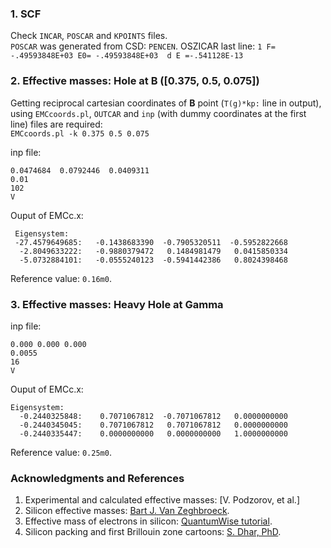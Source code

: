 ### 1. SCF
Check ```INCAR```, ```POSCAR``` and ```KPOINTS``` files.  
```POSCAR``` was generated from CSD: ```PENCEN```.
OSZICAR last line: ```1 F= -.49593848E+03 E0= -.49593848E+03  d E =-.541128E-13```

### 2. Effective masses: Hole at **B** ([0.375, 0.5, 0.075])
Getting reciprocal cartesian coordinates of **B** point (```T(g)*kp:``` line in output), using ```EMCcoords.pl```, ```OUTCAR``` and ```inp``` (with dummy coordinates at the first line) files are required:  
```EMCcoords.pl -k 0.375 0.5 0.075```

inp file:
```
0.0474684  0.0792446  0.0409311
0.01
102
V
```

Ouput of EMCc.x:
```
 Eigensystem:
 -27.4579649685:   -0.1438683390  -0.7905320511  -0.5952822668
  -2.8049633222:   -0.9880379472   0.1484981479   0.0415850334
  -5.0732884101:   -0.0555240123  -0.5941442386   0.8024398468
```
Reference value: ```0.16m0```.

### 3. Effective masses: Heavy Hole at Gamma
inp file:
```
0.000 0.000 0.000
0.0055
16
V
```

Ouput of EMCc.x:
```
Eigensystem:
  -0.2440325848:    0.7071067812  -0.7071067812   0.0000000000
  -0.2440345045:    0.7071067812   0.7071067812   0.0000000000
  -0.2440335447:    0.0000000000   0.0000000000   1.0000000000
```
Reference value: ```0.25m0```.

### Acknowledgments and References
1. Experimental and calculated effective masses: [V. Podzorov, et al.]
1. Silicon effective masses: [Bart J. Van Zeghbroeck](http://ecee.colorado.edu/~bart/book/effmass.htm).
1. Effective mass of electrons in silicon: [QuantumWise tutorial](http://quantumwise.com/publications/tutorials/mini-tutorials/135-effective-mass-of-electrons-in-silicon).
1. Silicon packing and first Brillouin zone cartoons: [S. Dhar, PhD](http://www.iue.tuwien.ac.at/phd/dhar/node18.html).